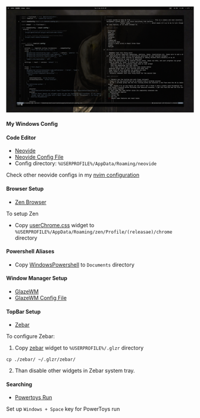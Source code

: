 ![winrc](./asset/demo-winrc.png)

#### My Windows Config

#### Code Editor

- [Neovide](https://github.com/neovide/neovide)
- [Neovide Config File](./neovide/config.toml)
- Config directory: `%USERPROFILE%/AppData/Roaming/neovide`

Check other neovide configs in my [nvim configuration](https://github.com/aikhe/aikhe-nvim-config)

#### Browser Setup

- [Zen Browser](https://zen-browser.app/)

To setup Zen

- Copy [userChrome.css](./zen/chrome/userChrome.css/) widget to `%USERPROFILE%/AppData/Roaming/zen/Profile/(releasae)/chrome` directory

#### Powershell Aliases

- Copy [WindowsPowershell](./WindowsPowerShell//) to `Documents` directory

#### Window Manager Setup

- [GlazeWM](https://github.com/glzr-io/glazewm)
- [GlazeWM Config File](./glazewm/config.yaml)

#### TopBar Setup

- [Zebar](https://github.com/glzr-io/zebar)

To configure Zebar:

1. Copy [zebar](./zebar/) widget to `%USERPROFILE%/.glzr` directory

```
cp ./zebar/ ~/.glzr/zebar/
```

2. Than disable other widgets in Zebar system tray.

#### Searching

- [Powertoys Run](https://learn.microsoft.com/en-us/windows/powertoys/run)

Set up `Windows + Space` key for PowerToys run
